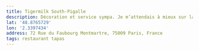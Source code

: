 ```yaml
---
title: Tigermilk South-Pigalle
description: Décoration et service sympa. Je m’attendais à mieux sur la Quesadilla.
lat: '48.8765729'
lon: '2.3397434'
address: 72 Rue du Faubourg Montmartre, 75009 Paris, France
tags: restaurant tapas
---
```

